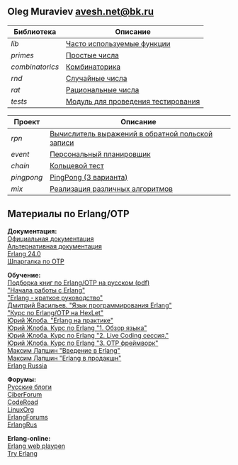 ## Oleg Muraviev <avesh.net@bk.ru>  
|  Библиотека   |                   Описание                       |  
|---------------|--------------------------------------------------|  
|*lib*          |[Часто используемые функции](doc/lib.md)          |  
|*primes*       |[Простые числа](doc/primes.md)                    |  
|*combinatorics*|[Комбинаторика](doc/combinatorics.md)             |  
|*rnd*          |[Случайные числа](doc/rnd.md)                     |  
|*rat*          |[Рациональные числа](doc/rat.md)                  |  
|*tests*        |[Модуль для проведения тестирования](doc/tests.md)|  

|  Проект  |                                Описание                                      |  
|----------|------------------------------------------------------------------------------|  
|*rpn*     |[Вычислитель выражений в обратной польской записи](doc/rpn.md)                |  
|*event*   |[Персональный планировщик](doc/event.md)                                      |  
|*chain*   |[Кольцевой тест](doc/chain.md)                                                |  
|*pingpong*|[PingPong (3 варианта)](doc/pingpong.md)|  
|*mix*     |[Реализация различных алгоритмов](doc/mix.md)                                 |  

## Материалы по Erlang/OTP  
**Документация:**  
[Официальная документация](https://www.erlang.org/docs)  
[Альтернативная документация](https://www.erldocs.com/)  
[Erlang 24.0](https://runebook.dev/ru/docs/erlang/-index-)  
[Шпаргалка по OTP](https://itnan.ru/post.php?c=1&p=346252)  

**Обучение:**  
[Подборка книг по Erlang/OTP на русском (pdf)](books/)  
["Начала работы с Erlang"](https://www.rsdn.org/article/erlang/GettingStartedWithErlang.xml)  
["Erlang - краткое руководство"](https://coderlessons.com/tutorials/kompiuternoe-programmirovanie/vyuchit-erlang/erlang-kratkoe-rukovodstvo?ysclid=l33ww6nult)  
[Дмитрий Васильев. "Язык программирования Erlang"](http://hlabs.org/development/erlang/)  
["Курс по Erlang/OTP на HexLet"](https://www.youtube.com/watch?v=6oVhisTplZA)  
[Юрий Жлоба. "Erlang на практике"](https://ru.hexlet.io/courses/erlang_101)  
[Юрий Жлоба. Курс по Erlang "1. Обзор языка"](https://www.youtube.com/playlist?list=PLC1CA3DD981A8EC07)  
[Юрий Жлоба. Курс по Erlang "2. Live Coding сессия."](https://www.youtube.com/playlist?list=PL553E473BF6FCB996)  
[Юрий Жлоба. Курс по Erlang "3. OTP фреймворк"](https://www.youtube.com/playlist?list=PL1BCAFE11B53D354F)  
[Максим Лапшин "Введение в Erlang"](https://www.youtube.com/watch?v=jYrHjS8Z_XU)  
[Максим Лапшин "Erlang в продакшн"](https://www.youtube.com/watch?v=zefdqQV74R0)  
[Erlang Russia](https://www.youtube.com/playlist?list=PLej8-Q0wVPg2tcCCnPE7qtd5azxDuezWF)  

**Форумы:**  
[Русские блоги](https://russianblogs.com/tag/Erlang/)  
[CiberForum](https://www.cyberforum.ru/erlang/)  
[CodeRoad](https://coderoad.ru/list/?page=1&sort=view&tag=erlang)  
[LinuxOrg](https://www.linux.org.ru/tag/erlang)  
[ErlangForums](https://erlangforums.com/)  
[ErlangRus](https://t.me/erlangrus)  


**Erlang-online:**  
[Erlang web playpen](http://tryerl.seriyps.ru/)  
[Try Erlang](https://www.tryerlang.org/)  

